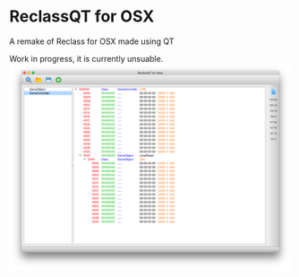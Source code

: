 # ReclassQT for OSX
A remake of Reclass for OSX made using QT

Work in progress, it is currently unsuable.
![](https://raw.githubusercontent.com/hesa2020/ReclassQT-for-OSX/master/Images/Screen%20Shot%202019-03-08%20at%2012.14.12%20AM.png)